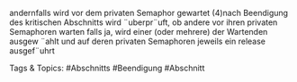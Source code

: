 andernfalls wird vor dem privaten Semaphor gewartet
(4)nach Beendigung des kritischen Abschnitts wird ¨uberpr¨uft, ob andere vor
ihren privaten Semaphoren warten
falls ja, wird einer (oder mehrere) der Wartenden ausgew ¨ahlt und auf deren
privaten Semaphoren jeweils ein release ausgef¨uhrt

   Tags & Topics:
   #Abschnitts
   #Beendigung
   #Abschnitt